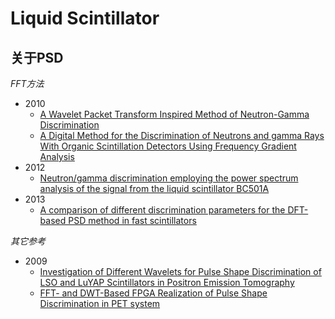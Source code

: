 <!-- LiquidScintillator.md --- 
;; 
;; Description: 
;; Author: Hongyi Wu(吴鸿毅)
;; Email: wuhongyi@qq.com 
;; Created: 日 9月 24 17:57:26 2017 (+0800)
;; Last-Updated: 日 9月 24 18:24:46 2017 (+0800)
;;           By: Hongyi Wu(吴鸿毅)
;;     Update #: 2
;; URL: http://wuhongyi.cn -->

# Liquid Scintillator


## 关于PSD

*FFT方法*

- 2010
	- [A Wavelet Packet Transform Inspired Method of Neutron-Gamma Discrimination](http://wuhongyi.cn/HardwareNote/pdf/article/05603557.pdf)
	- [A Digital Method for the Discrimination of Neutrons and gamma Rays With Organic Scintillation Detectors Using Frequency Gradient Analysis](http://wuhongyi.cn/HardwareNote/pdf/article/05485131.pdf)
- 2012
	- [Neutron/gamma discrimination employing the power spectrum analysis of the signal from the liquid scintillator BC501A](http://wuhongyi.cn/HardwareNote/pdf/article/1-s2.0-S0168900213003835-main.pdf)
- 2013
	- [A comparison of different discrimination parameters for the DFT-based PSD method in fast scintillators](http://wuhongyi.cn/HardwareNote/pdf/article/1-s2.0-S1350448713003077-main.pdf)

*其它参考*

- 2009
	- [Investigation of Different Wavelets for Pulse Shape Discrimination of LSO and LuYAP Scintillators in Positron Emission Tomography](http://wuhongyi.cn/HardwareNote/pdf/article/05383058.pdf)
	- [FFT- and DWT-Based FPGA Realization of Pulse Shape Discrimination in PET system](http://wuhongyi.cn/HardwareNote/pdf/article/04938075.pdf)


<!-- LiquidScintillator.md ends here -->
